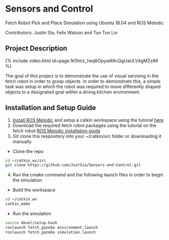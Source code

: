 # Sensors and Control
 Fetch Robot Pick and Place Simulation using Ubuntu 18.04 and ROS Melodic
 
 Contributors: Justin Sia, Felix Watson and Tun Tun Lin
 
 ## Project Description
 {% include video.html id=page.1k5hlrz_heq6OpywA9cQgUaULV4gMZsIM %}
 
 The goal of this project is to demonstrate the use of visual servoing in the fetch robot in order to grasp objects. In order to demonstrate this, a simple task was setup in which the robot was required to move differently shaped objects to a designated goal within a dining kitchen environment. 
 
 ## Installation and Setup Guide
 1. [Install ROS Melodic](http://wiki.ros.org/melodic/Installation/Ubuntu) and setup a catkin workspace using the tutorial [here](http://wiki.ros.org/catkin/Tutorials/create_a_workspace)
 2. Download the required fetch robot packages using the tutorial on the fetch robot [ROS Melodic installation guide](https://docs.fetchrobotics.com/indigo_to_melodic.html)
 3. Git clone this respository into your ~/catkin/src folder or downloading it manually
 * Clone the repo
 ```sh
 cd ~/catkin_ws/src
 git clone https://github.com/JustSia/Sensors-and-Control.git
 ```
 4. Run the cmake command and the following launch files in order to begin the simulation
 * Build the workspace
 ```sh
 cd ~/catkin_ws
 catkin_make
 ```
 * Run the simulation
 ```sh
 source devel/setup.bash
 roslaunch fetch_gazebo environment.launch 
 roslaunch fetch_gazebo simulation.launch  
 ```

